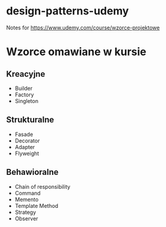 # design-patterns-udemy

Notes for https://www.udemy.com/course/wzorce-projektowe

# Wzorce omawiane w kursie

## Kreacyjne

- Builder
- Factory
- Singleton

## Strukturalne

- Fasade
- Decorator
- Adapter
- Flyweight

## Behawioralne

- Chain of responsibility
- Command
- Memento
- Template Method
- Strategy
- Observer
